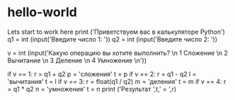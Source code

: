 # hello-world
Lets start to work here
print ('Приветствуем вас в калькуляторе Python')
q1 = int (input('Введите число 1: '))
q2 = int (input('Введите число 2: '))

v = int (input('Какую операцию вы хотите выполнить? \n 1 Сложение \n 2 Вычитание \n 3 Деление \n 4 Умножение \n'))

if v == 1:
    r = q1 + q2
    p = 'сложения'
    t = p
if v == 2:
    r = q1 - q2
    l = 'вычитания'
    t = l
if v == 3:
    r = float(q1 / q2)
    m = 'деления'
    t = m
if v == 4:
    r = q1 * q2
    n = 'умножения'
    t = n
print ('Результат ',t,' = ',r)
